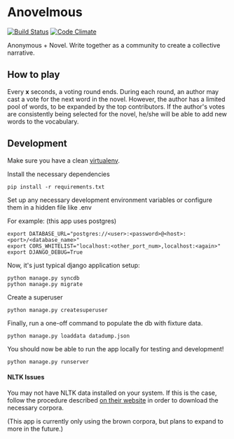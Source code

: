 # Anovelmous

[![Build Status](https://travis-ci.org/anovelmous-dev-squad/anovelmous.svg?branch=master)](https://travis-ci.org/anovelmous-dev-squad/anovelmous)
[![Code Climate](https://codeclimate.com/github/anovelmous-dev-squad/anovelmous/badges/gpa.svg)](https://codeclimate.com/github/anovelmous-dev-squad/anovelmous)

Anonymous + Novel. Write together as a community to create a collective narrative.

## How to play

Every **x** seconds, a voting round ends. During each round, an author may cast a vote for the next word in the novel.
However, the author has a limited pool of words, to be expanded by the top contributors.
If the author's votes are consistently being selected for the novel, he/she will be able to add new words to the vocabulary.


## Development

Make sure you have a clean [virtualenv](http://docs.python-guide.org/en/latest/dev/virtualenvs/).

Install the necessary dependencies

    pip install -r requirements.txt


Set up any necessary development environment variables or configure them in a hidden file like .env

For example: (this app uses postgres)

    export DATABASE_URL="postgres://<user>:<password>@<host>:<port>/<database_name>"
    export CORS_WHITELIST="localhost:<other_port_num>,localhost:<again>"
    export DJANGO_DEBUG=True

Now, it's just typical django application setup:

    python manage.py syncdb
    python manage.py migrate

Create a superuser

    python manage.py createsuperuser

Finally, run a one-off command to populate the db with fixture data.

    python manage.py loaddata datadump.json


You should now be able to run the app locally for testing and development!

    python manage.py runserver


#### NLTK Issues

You may not have NLTK data installed on your system.
If this is the case, follow the procedure described [on their website](http://www.nltk.org/data.html) in order to
download the necessary corpora.

(This app is currently only using the brown corpora, but plans to expand to more in the future.)
